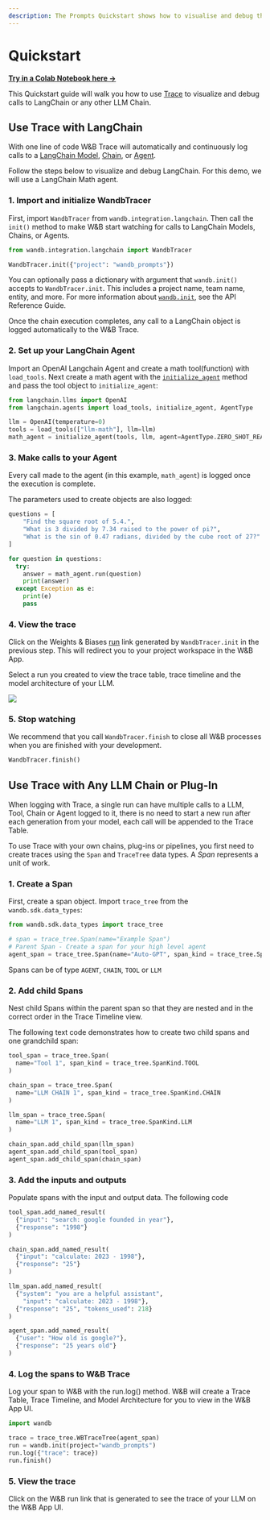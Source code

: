 ```yaml
---
description: The Prompts Quickstart shows how to visualise and debug the execution flow of your LLM chains and pipelines
---
```


# Quickstart

[**Try in a Colab Notebook here →**](http://wandb.me/prompts-quickstart)

<head>
  <title>Prompts Quickstart</title>
</head>

This Quickstart guide will walk you how to use [Trace](intro.md) to visualize and debug calls to LangChain or any other LLM Chain.

<!-- This Quickstart guide will walk you how to use Weights & Biases (W&B) Prompts tools to visualise and debug the execution flow of your LLM chains or pipelines. -->


## Use Trace with LangChain

With one line of code W&B Trace will automatically and continuously log calls to a [LangChain Model](https://python.langchain.com/en/latest/modules/models.html), [Chain](https://python.langchain.com/en/latest/modules/chains.html), or [Agent](https://python.langchain.com/en/latest/modules/agents.html).

Follow the steps below to visualize and debug LangChain. For this demo, we will use a LangChain Math agent.

### 1. Import and initialize WandbTracer

First, import `WandbTracer` from `wandb.integration.langchain`.  Then call the `init()` method to make W&B start watching for calls to LangChain Models, Chains, or Agents.

```python
from wandb.integration.langchain import WandbTracer

WandbTracer.init({"project": "wandb_prompts"})
```

You can optionally pass a dictionary with argument that `wandb.init()` accepts to `WandbTracer.init`. This includes a project name, team name, entity, and more. For more information about [`wandb.init`](../../ref/python/init.md), see the API Reference Guide.


Once the chain execution completes, any call to a LangChain object is logged automatically to the W&B Trace. 

### 2. Set up your LangChain Agent
Import an OpenAI Langchain Agent and create a math tool(function) with `load_tools`.  Next create a math agent with the [`initialize_agent`](https://python.langchain.com/en/latest/_modules/langchain/agents/initialize.html) method and pass the tool object to `initialize_agent`:

```python
from langchain.llms import OpenAI
from langchain.agents import load_tools, initialize_agent, AgentType

llm = OpenAI(temperature=0)
tools = load_tools(["llm-math"], llm=llm)
math_agent = initialize_agent(tools, llm, agent=AgentType.ZERO_SHOT_REACT_DESCRIPTION)
```

### 3. Make calls to your Agent

Every call made to the agent (in this example, `math_agent`) is logged once the execution is complete.

The parameters used to create objects are also logged:

```python
questions = [
    "Find the square root of 5.4.",
    "What is 3 divided by 7.34 raised to the power of pi?",
    "What is the sin of 0.47 radians, divided by the cube root of 27?"
]

for question in questions:
  try:
    answer = math_agent.run(question)
    print(answer)
  except Exception as e:
    print(e)
    pass
```

### 4. View the trace

Click on the Weights & Biases [run](../runs/intro.md) link generated by `WandbTracer.init` in the previous step. This will redirect you to your project workspace in the W&B App. 

Select a run you created to view the trace table, trace timeline and the model architecture of your LLM. 

![](/images/prompts/trace_timeline_detailed.png)




### 5. Stop watching
We recommend that you call `WandbTracer.finish` to close all W&B processes when you are finished with your development.

```python
WandbTracer.finish()
```



## Use Trace with Any LLM Chain or Plug-In

When logging with Trace, a single run can have multiple calls to a LLM, Tool, Chain or Agent logged to it, there is no need to start a new run after each generation from your model, each call will be appended to the Trace Table.

To use Trace with your own chains, plug-ins or pipelines, you first need to create traces using the `Span` and `TraceTree` data types. A _Span_ represents a unit of work.

### 1. Create a Span
First, create a span object. Import `trace_tree` from the `wandb.sdk.data_types`:

```python
from wandb.sdk.data_types import trace_tree

# span = trace_tree.Span(name="Example Span")
# Parent Span - Create a span for your high level agent
agent_span = trace_tree.Span(name="Auto-GPT", span_kind = trace_tree.SpanKind.AGENT)
```

Spans can be of type `AGENT`, `CHAIN`, `TOOL` or `LLM`

### 2. Add child Spans
Nest child Spans within the parent span so that they are nested and in the correct order in the Trace Timeline view. 

The following text code demonstrates how to create two child spans and one grandchild span:

```python
tool_span = trace_tree.Span(
  name="Tool 1", span_kind = trace_tree.SpanKind.TOOL
)

chain_span = trace_tree.Span(
  name="LLM CHAIN 1", span_kind = trace_tree.SpanKind.CHAIN
)

llm_span = trace_tree.Span(
  name="LLM 1", span_kind = trace_tree.SpanKind.LLM
)

chain_span.add_child_span(llm_span)
agent_span.add_child_span(tool_span)
agent_span.add_child_span(chain_span)
```

### 3. Add the inputs and outputs

Populate spans with the input and output data. The following code 

```python
tool_span.add_named_result(
  {"input": "search: google founded in year"}, 
  {"response": "1998"}
)

chain_span.add_named_result(
  {"input": "calculate: 2023 - 1998"}, 
  {"response": "25"}
)

llm_span.add_named_result(
  {"system": "you are a helpful assistant", 
    "input": "calculate: 2023 - 1998"}, 
  {"response": "25", "tokens_used": 218}
)

agent_span.add_named_result(
  {"user": "How old is google?"},
  {"response": "25 years old"}
)
```

### 4. Log the spans to W&B Trace 

Log your span to W&B with the run.log() method. W&B will create a Trace Table, Trace Timeline, and Model Architecture for you to view in the W&B App UI.


```python
import wandb 

trace = trace_tree.WBTraceTree(agent_span)
run = wandb.init(project="wandb_prompts")
run.log({"trace": trace})
run.finish()
```
### 5. View the trace
Click on the W&B run link that is generated to see the trace of your LLM on the W&B App UI.
